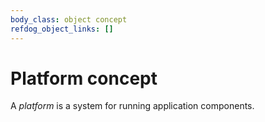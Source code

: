 ```yaml
---
body_class: object concept
refdog_object_links: []
---
```


# Platform concept

<section>

A _platform_ is a system for running application components.

</section>
